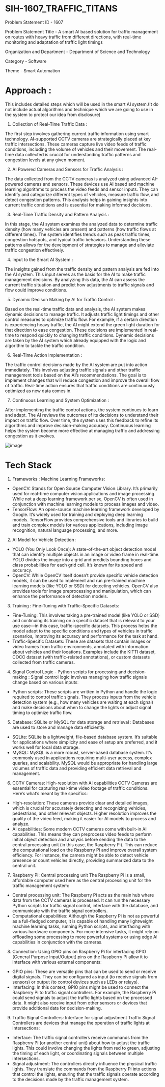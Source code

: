 # SIH-1607_TRAFFIC_TITANS

Problem Statement ID	- 1607

Problem Statement Title - A smart AI based solution for traffic management on routes with heavy traffic from different directions, with real-time monitoring and adaptation of traffic light timings

Organization and Department	- Department of Science and Technology

Category	- Software

Theme	- Smart Automation

#  Approach :
This includes detailed steps which will be used in the smart AI system.(It do not include actual algorithms and technique which we are going to use in the system to protect our idea from disclosure)
1. Collection of Real-Time Traffic Data :

The first step involves gathering current traffic information using smart technology. AI-supported CCTV cameras are strategically placed at key traffic intersections. These cameras capture live video feeds of traffic conditions, including the volume of vehicles and their movement. The real-time data collected is crucial for understanding traffic patterns and congestion levels at any given moment.
   
2. AI Powered Cameras and Sensors for Traffic Analysis : 

The data collected from the CCTV cameras is analyzed using advanced AI-powered cameras and sensors. These devices use AI based and machine learning algorithms to process the video feeds and sensor inputs. They can identify and categorize different types of vehicles, measure traffic flow, and detect congestion patterns. This analysis helps in gaining insights into current traffic conditions and is essential for making informed decisions.
   
3. Real-Time Traffic Density and Pattern Analysis : 

In this stage, the AI system examines the analyzed data to determine traffic density (how many vehicles are present) and patterns (how traffic flows at different times). The system identifies trends such as peak traffic times, congestion hotspots, and typical traffic behaviors. Understanding these patterns allows for the development of strategies to manage and alleviate traffic congestion effectively.
   
4. Input to the Smart AI System : 

The insights gained from the traffic density and pattern analysis are fed into the AI system. This input serves as the basis for the AI to make traffic management decisions. By analyzing this data, the AI can assess the current traffic situation and predict how adjustments to traffic signals and flow could improve conditions.
   
5. Dynamic Decison Making by AI for Traffic Control : 

Based on the real-time traffic data and analysis, the AI system makes dynamic decisions to manage traffic. It adjusts traffic light timings and other control measures to optimize traffic flow. For example, if a certain direction is experiencing heavy traffic, the AI might extend the green light duration for that direction to ease congestion. These decisions are implemented in real-time to respond quickly to changing traffic conditions.
Dynamic decisions are taken by the AI system which already equipped with the logic and algorithm to tackle the traffic condition.

6. Real-Time Action Implementation : 

The traffic control decisions made by the AI system are put into action immediately. This involves adjusting traffic signals and other traffic management tools based on the AI’s recommendations. The goal is to implement changes that will reduce congestion and improve the overall flow of traffic. Real-time action ensures that traffic conditions are continuously optimized as new data comes in.

7. Continuous Learning and System Optimization : 

After implementing the traffic control actions, the system continues to learn and adapt. The AI reviews the outcomes of its decisions to understand their impact on traffic flow. Over time, the system uses this feedback to refine its algorithms and improve decision-making accuracy. Continuous learning helps the system become more effective at managing traffic and addressing congestion as it evolves.

![image](https://github.com/user-attachments/assets/afee7820-1f45-4fb1-9e53-c2c169d8328a)

# Tech Stack

1. Frameworks :
Machine Learning Frameworks:
- OpenCV:
Stands for Open Source Computer Vision Library. It’s primarily used for real-time computer vision applications and image processing. While not a deep learning framework per se, OpenCV is often used in conjunction with machine learning models to process images and video.
- TensorFlow:
An open-source machine learning framework developed by Google. It’s widely used for training and deploying deep learning models. TensorFlow provides comprehensive tools and libraries to build and train complex models for various applications, including image recognition, natural language processing, and more.

2. AI Model for Vehicle Detection :
- YOLO (You Only Look Once):
A state-of-the-art object detection model that can identify multiple objects in an image or video frame in real-time. YOLO divides the image into a grid and predicts bounding boxes and class probabilities for each grid cell. It’s known for its speed and accuracy.
- OpenCV:
While OpenCV itself doesn’t provide specific vehicle detection models, it can be used to implement and run pre-trained machine learning models (like YOLO or SSD) for detecting vehicles. OpenCV also provides tools for image preprocessing and manipulation, which can enhance the performance of detection models.

3. Training :
Fine-Tuning with Traffic-Specific Datasets:
- Fine-Tuning:
This involves taking a pre-trained model (like YOLO or SSD) and continuing its training on a specific dataset that is relevant to your use case—in this case, traffic-specific datasets. This process helps the model adapt to the specific conditions and types of vehicles in traffic scenarios, improving its accuracy and performance for the task at hand.
- Traffic-Specific Datasets:
These are datasets that contain images or video frames from traffic environments, annotated with information about vehicles and their locations. Examples include the KITTI dataset, COCO dataset (with traffic-related annotations), or custom datasets collected from traffic cameras.

4. Signal Control Logic - Python scripts for processing and decision-making :
Signal control logic involves managing how traffic signals change based on various inputs:
- Python scripts:
These scripts are written in Python and handle the logic required to control traffic signals. They process inputs from the vehicle detection system (e.g., how many vehicles are waiting at each signal) and make decisions about when to change the lights or adjust signal timing to optimize traffic flow.

5. Database: SQLite or MySQL for data storage and retrieval :
Databases are used to store and manage data efficiently:
- SQLite:
SQLite is a lightweight, file-based database system. It’s suitable for applications where simplicity and ease of setup are preferred, and it works well for local data storage.
- MySQL:
MySQL is a more robust, server-based database system. It’s commonly used in applications requiring multi-user access, complex queries, and scalability. MySQL would be appropriate for handling large volumes of traffic data and providing efficient data retrieval and management.

6. CCTV Cameras: High-resolution with AI capabilities
CCTV Cameras are essential for capturing real-time video footage of traffic conditions. Here’s what’s meant by the specifics:
- High-resolution:
These cameras provide clear and detailed images, which is crucial for accurately detecting and recognizing vehicles, pedestrians, and other relevant objects. Higher resolution improves the quality of the video feed, making it easier for AI models to process and analyze.
- AI capabilities:
Some modern CCTV cameras come with built-in AI capabilities. This means they can preprocess video feeds to perform initial object detection and analysis before sending the data to the central processing unit (in this case, the Raspberry Pi). This can reduce the computational load on the Raspberry Pi and improve overall system efficiency. For instance, the camera might be able to detect vehicle presence or count vehicles directly, providing summarized data to the central unit.

7. Raspberry Pi: Central processing unit
The Raspberry Pi is a small, affordable computer used here as the central processing unit for the traffic management system:
- Central processing unit:
The Raspberry Pi acts as the main hub where data from the CCTV cameras is processed. It can run the necessary Python scripts for traffic signal control, interface with the database, and communicate with the traffic signal controllers.
- Computational capabilities:
Although the Raspberry Pi is not as powerful as a full-fledged computer, it is capable of handling many lightweight machine learning tasks, running Python scripts, and interfacing with various hardware components. For more intensive tasks, it might rely on offloading some processing to more powerful systems or using edge AI capabilities in conjunction with the cameras.

8. Connection: Using GPIO pins on Raspberry Pi for interfacing
GPIO (General Purpose Input/Output) pins on the Raspberry Pi allow it to interface with various external components:
- GPIO pins:
These are versatile pins that can be used to send or receive digital signals. They can be configured as input (to receive signals from sensors) or output (to control devices such as LEDs or relays).
- Interfacing:
In this context, GPIO pins might be used to connect the Raspberry Pi to traffic signal controllers. For example, the Raspberry Pi could send signals to adjust the traffic lights based on the processed data. It might also receive input from other sensors or devices that provide additional data for decision-making.

9. Traffic Signal Controllers: Interface for signal adjustment
Traffic Signal Controllers are devices that manage the operation of traffic lights at intersections:
- Interface:
The traffic signal controllers receive commands from the Raspberry Pi (or another central unit) about how to adjust the traffic lights. This could involve changing the lights from red to green, adjusting the timing of each light, or coordinating signals between multiple intersections.
- Signal adjustment:
The controllers directly influence the physical traffic lights. They translate the commands from the Raspberry Pi into actions that control the lights, ensuring that the traffic signals operate according to the decisions made by the traffic management system.
